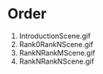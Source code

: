 # Order

1. IntroductionScene.gif  
2. Rank0RankNScene.gif  
3. RankNRankMScene.gif  
4. RankNRankNScene.gif
